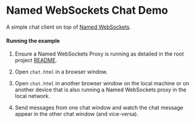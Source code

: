 Named WebSockets Chat Demo
===

A simple chat client on top of [Named WebSockets](https://github.com/namedwebsockets/namedwebsockets).

#### Running the example

1. Ensure a Named WebSockets Proxy is running as detailed in the root project [README](https://github.com/namedwebsockets/namedwebsockets/blob/master/README.md#run-a-named-websockets-proxy).

2. Open `chat.html` in a browser window.

3. Open `chat.html` in another browser window on the local machine or on another device that is also running a Named WebSockets proxy in the local network.

4. Send messages from one chat window and watch the chat message appear in the other chat window (and vice-versa).
